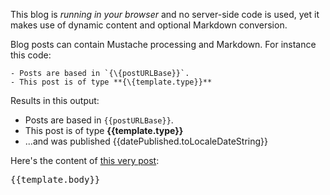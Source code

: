 This blog is *running in your browser* and no server-side code is used, yet it 
makes use of dynamic content and optional Markdown conversion.

Blog posts can contain Mustache processing and Markdown. For instance this code:

    - Posts are based in `{\{postURLBase}}`.
    - This post is of type **{\{template.type}}**

Results in this output:

- Posts are based in `{{postURLBase}}`.
- This post is of type **{{template.type}}**
- ...and was published {{datePublished.toLocaleDateString}}

Here's the content of [this very post]({{postURLBase}}{{href}}):

<pre>{{template.body}}</pre>